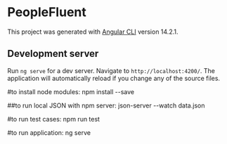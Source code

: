 # PeopleFluent

This project was generated with [Angular CLI](https://github.com/angular/angular-cli) version 14.2.1.

## Development server

Run `ng serve` for a dev server. Navigate to `http://localhost:4200/`. The application will automatically reload if you change any of the source files.

#to install node modules:
npm install --save

##to run local JSON with npm server:
json-server --watch data.json

#to run test cases:
npm run test

#to run application:
ng serve
